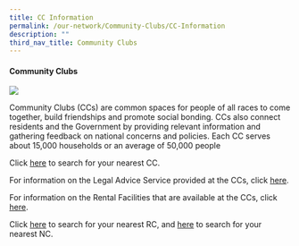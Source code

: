 ```yaml
---
title: CC Information
permalink: /our-network/Community-Clubs/CC-Information
description: ""
third_nav_title: Community Clubs
---
```

#### Community Clubs

![](/images/Our%20Network/Community%20Club/MacPherson%20CC%20Photograph.jpg)

Community Clubs (CCs) are common spaces for people of all races to come together, build friendships and promote social bonding. CCs also connect residents and the Government by providing relevant information and gathering feedback on national concerns and policies. Each CC serves about 15,000 households or an average of 50,000 people

Click [here](https://www.onepa.gov.sg/cc) to search for your nearest CC.

For information on the Legal Advice Service provided at the CCs, click [here](/our-network/Community-Clubs/Legal-Advice-Service).

For information on the Rental Facilities that are available at the CCs, click [here](/our-network/Community-Clubs/Rentals).

Click [here](https://www.onepa.gov.sg/rc) to search for your nearest RC, and [here](https://www.onepa.gov.sg/rc) to search for your nearest NC.